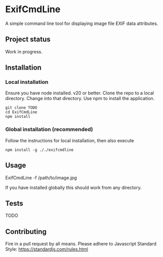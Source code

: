 # ExifCmdLine
A simple command line tool for displaying image file EXIF data attributes.

## Project status
Work in progress. 

## Installation

### Local installation

Ensure you have node installed. v20 or better.
Clone the repo to a local directory. 
Change into that directory. 
Use npm to install the application.

```
git clone TODO
cd ExifCmdLine
npm install
```

### Global installation (recommended)

Follow the instructions for local installation, then also execute

```
npm install -g ././exifcmdline
```

## Usage

ExifCmdLine -f /path/to/image.jpg

If you have installed globally this should work from any directory.

## Tests

TODO

## Contributing
Fire in a pull request by all means. Please adhere to Javascript Standard Style: https://standardjs.com/rules.html
